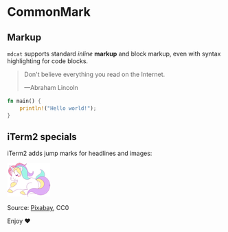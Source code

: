 # CommonMark

## Markup

`mdcat` supports standard *inline* **markup** and block markup, even with syntax
highlighting for code blocks.

> Don't believe everything you read on the Internet.
>
> —Abraham Lincoln

```rust
fn main() {
    println!("Hello world!");
}
```

## iTerm2 specials

iTerm2 adds jump marks for headlines and images:

![A unicorn](./unicorn.png)

Source: [Pixabay](https://pixabay.com/de/einhorn-regenbogen-magische-magie-2087450/), CC0

Enjoy ❤️